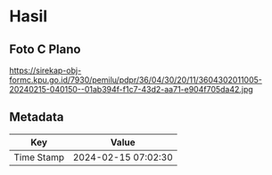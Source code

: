 # Hasil

## Foto C Plano

https://sirekap-obj-formc.kpu.go.id/7930/pemilu/pdpr/36/04/30/20/11/3604302011005-20240215-040150--01ab394f-f1c7-43d2-aa71-e904f705da42.jpg


## Metadata

| Key        | Value               |
| ---------- | ------------------- |
| Time Stamp | 2024-02-15 07:02:30 |



